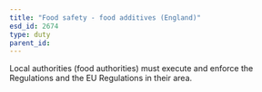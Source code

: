 ```yaml
---
title: "Food safety - food additives (England)"
esd_id: 2674
type: duty
parent_id:  
---
```


Local authorities (food authorities) must execute and enforce the Regulations and the EU Regulations in their area.

